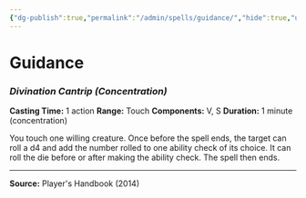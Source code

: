 ```yaml
---
{"dg-publish":true,"permalink":"/admin/spells/guidance/","hide":true,"updated":"2025-08-05T19:49:54.574+01:00"}
---
```


# Guidance
### *Divination Cantrip* *(Concentration)*
**Casting Time:** 1 action
**Range:** Touch
**Components:** V, S
**Duration:** 1 minute (concentration)

You touch one willing creature. Once before the spell ends, the target can roll a d4 and add the number rolled to one ability check of its choice. It can roll the die before or after making the ability check. The spell then ends.

---
**Source:** Player's Handbook (2014)